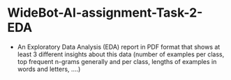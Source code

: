 # WideBot-AI-assignment-Task-2-EDA
* An Exploratory Data Analysis (EDA) report in PDF format that shows at least 3 different insights about this data (number of examples per class, top frequent n-grams generally and per class, lengths of examples in words and letters, ….)
